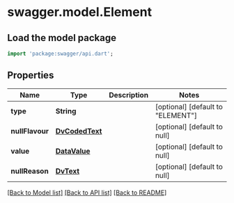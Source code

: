 # swagger.model.Element

## Load the model package
```dart
import 'package:swagger/api.dart';
```

## Properties
Name | Type | Description | Notes
------------ | ------------- | ------------- | -------------
**type** | **String** |  | [optional] [default to &quot;ELEMENT&quot;]
**nullFlavour** | [**DvCodedText**](DvCodedText.md) |  | [optional] [default to null]
**value** | [**DataValue**](DataValue.md) |  | [optional] [default to null]
**nullReason** | [**DvText**](DvText.md) |  | [optional] [default to null]

[[Back to Model list]](../README.md#documentation-for-models) [[Back to API list]](../README.md#documentation-for-api-endpoints) [[Back to README]](../README.md)

